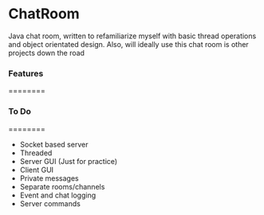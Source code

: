ChatRoom
========

Java chat room, written to refamiliarize myself with basic thread operations and object orientated design. Also, will ideally use this chat room is other projects down the road


### Features
========


### To Do
========
* Socket based server
* Threaded
* Server GUI (Just for practice)
* Client GUI
* Private messages
* Separate rooms/channels
* Event and chat logging
* Server commands
